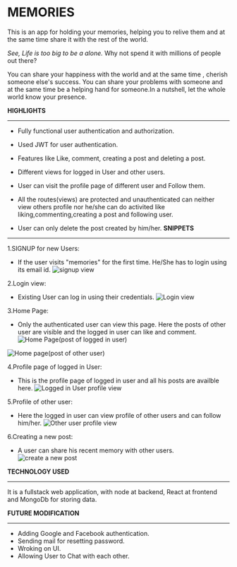 # MEMORIES
This is an app for holding your memories, helping you to relive them and at the same time share it with the rest of the world. 

_See, Life is too big to be a alone._
 Why not spend it with millions of people out there?

 You can share your happiness with the world and at the same time , cherish someone else's success. You can share your problems with someone and at the same time be a helping hand for someone.In a nutshell, let the whole world know your presence.

 **HIGHLIGHTS**
 ***
 * Fully functional user authentication and authorization.

 * Used JWT for user authentication.
 * Features like Like, comment, creating a post and deleting a post.
 * Different views for logged in User and other users.
 * User can visit the profile page of different user and Follow them.
* All the routes(views) are protected and unauthenticated can neither view others profile nor he/she can do activited like liking,commenting,creating a post and following user.
* User can only delete the post created by him/her.
**SNIPPETS**
***
1.SIGNUP for new Users:
* If the user visits "memories" for the first time. He/She has to login using its email id.
![signup view](https://i.ibb.co/6Y0zLmq/Screenshot-87.png)

2.Login view:
* Existing User can log in using their credentials.
![Login view](https://i.ibb.co/TwBQrs0/Screenshot-88.png)


3.Home Page:
* Only the authenticated user can view this page. Here the posts of other user are visible and the logged in user can like and comment.
![Home Page(post of logged in user)](https://i.ibb.co/8r4c7mb/Screenshot-90.png)

![Home page(post of other user)](https://i.ibb.co/dGbYW7w/Screenshot-93.png)

4.Profile page of logged in User:
* This is the profile page of logged in user and all his posts are availble here.
![Logged in User profile view](https://i.ibb.co/s1cmN2L/Screenshot-91.png)

5.Profile of other user:
* Here the logged in user can view profile of other users and can follow him/her.
![Other user profile view](https://i.ibb.co/FBN8Ydk/Screenshot-92.png)

6.Creating a new post:
* A user can share his recent memory with other users.
![create a new post](https://i.ibb.co/znCFGwb/Screenshot-94.png)


 **TECHNOLOGY USED**
 ***
 It is a fullstack web application, with node at backend, React at frontend and MongoDb for storing data.

**FUTURE MODIFICATION**
***
* Adding Google and Facebook authentication.
* Sending mail for resetting password.
* Wroking on UI.
* Allowing User to Chat with each other.
